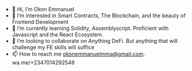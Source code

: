- 👋 Hi, I’m Okon Emmanuel
- 👀 I’m interested in Smart Contracts, The Blockchain, and the beauty of Frontend Development
- 🌱 I’m currently learning Solidity, Assemblyscript. Proficient with Javascript and the React Ecosystem.
- 💞️ I’m looking to collaborate on Anything DeFi. But anything that will challenge my FE skills will suffice
- 📫 How to reach me okonemmanuelmma@gmail.com. wa.me/+2347014292548

<!---
Napolite/Napolite is a ✨ special ✨ repository because its `README.md` (this file) appears on your GitHub profile.
You can click the Preview link to take a look at your changes.
--->
